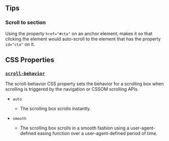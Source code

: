 ## Tips

### Scroll to section

Using the property `href="#cta"` on an anchor element, makes it so that clicking the element would auto-scroll to the element that has the property `id="cta"` on it.

## CSS Properties

### [`scroll-behavior`](https://developer.mozilla.org/en-US/docs/Web/CSS/scroll-behavior)

The scroll-behavior CSS property sets the behavior for a scrolling box when scrolling is triggered by the navigation or CSSOM scrolling APIs.

- `auto`

  - The scrolling box scrolls instantly.

- `smooth`
  - The scrolling box scrolls in a smooth fashion using a user-agent-defined easing function over a user-agent-defined period of time.
